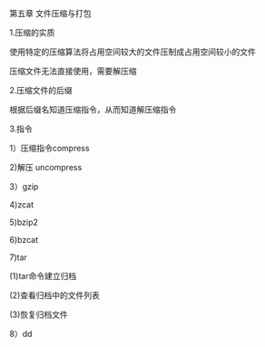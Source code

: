 第五章 文件压缩与打包

1.压缩的实质

  使用特定的压缩算法将占用空间较大的文件压制成占用空间较小的文件
  
  压缩文件无法直接使用，需要解压缩
  
2.压缩文件的后缀

  根据后缀名知道压缩指令，从而知道解压缩指令
  
3.指令

1）压缩指令compress

2)解压 uncompress

3）gzip

4)zcat

5)bzip2

6)bzcat

7)tar
  
  (1)tar命令建立归档
  
  (2)查看归档中的文件列表
  
  (3)恢复归档文件
  

8）dd
  
  

  
  
  
  
  
  
  
  
  
  
  
  
  
  

